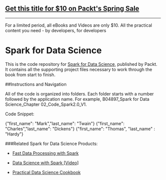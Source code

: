 ## [Get this title for $10 on Packt's Spring Sale](https://www.packt.com/B04897?utm_source=github&utm_medium=packt-github-repo&utm_campaign=spring_10_dollar_2022)
-----
For a limited period, all eBooks and Videos are only $10. All the practical content you need \- by developers, for developers

# Spark for Data Science

This is the code repository for [Spark for Data Science](https://www.packtpub.com/big-data-and-business-intelligence/spark-data-science?utm_source=github&utm_medium=repository&utm_content=9781785885655), published by Packt. It contains all the supporting project files necessary to work through the book from start to finish. 

##Instructions and Navigation

All of the code is organized into folders. Each folder starts with a number followed by the application name. For example, B04897_Spark for Data Science_Chapter 02_Code_Spark2.0_V1.

Code Snippet:

{"first_name": "Mark","last_name": "Twain"}
{"first_name": "Charles","last_name": "Dickens"}
{"first_name": "Thomas", "last_name" : "Hardy"}

###Related Spark for Data Science Products:

 
  * [Fast Data Processing with Spark](https://www.packtpub.com/big-data-and-business-intelligence/fast-data-processing-spark?utm_source=github&utm_medium=repository&utm_content=9781782167068) 
 
  * [Data Science with Spark [Video]](https://www.packtpub.com/big-data-and-business-intelligence/data-science-spark-video?utm_source=github&utm_medium=repository&utm_content=9781786467935)
 
  * [Practical Data Science Cookbook](https://www.packtpub.com/big-data-and-business-intelligence/practical-data-science-cookbook?utm_source=github&utm_medium=repository&utm_content=9781783980246)



